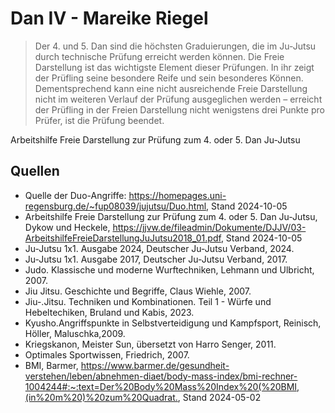 # Dan IV - Mareike Riegel

> Der 4. und 5. Dan sind die höchsten Graduierungen, die im Ju-Jutsu durch technische Prüfung erreicht werden können. Die Freie Darstellung ist das wichtigste Element dieser Prüfungen. In ihr zeigt der Prüfling seine besondere Reife und sein besonderes Können. Dementsprechend kann eine nicht ausreichende Freie Darstellung nicht im weiteren Verlauf der Prüfung ausgeglichen werden – erreicht der Prüfling in der Freien Darstellung nicht wenigstens drei Punkte pro Prüfer, ist die Prüfung beendet.

Arbeitshilfe Freie Darstellung zur Prüfung zum 4. oder 5. Dan Ju-Jutsu

## Quellen

* Quelle der Duo-Angriffe: <https://homepages.uni-regensburg.de/~fup08039/jujutsu/Duo.html>, Stand 2024-10-05
* Arbeitshilfe Freie Darstellung zur Prüfung zum 4. oder 5. Dan Ju-Jutsu, Dykow und Heckele, https://jjvw.de/fileadmin/Dokumente/DJJV/03-ArbeitshilfeFreieDarstellungJuJutsu2018_01.pdf, Stand 2024-10-05
* Ju-Jutsu 1x1. Ausgabe 2024, Deutscher Ju-Jutsu Verband, 2024.
* Ju-Jutsu 1x1. Ausgabe 2017, Deutscher Ju-Jutsu Verband, 2017.
* Judo. Klassische und moderne Wurftechniken, Lehmann und Ulbricht, 2007.
* Jiu Jitsu. Geschichte und Begriffe, Claus Wiehle, 2007.
* Jiu-.Jitsu. Techniken und Kombinationen. Teil 1 - Würfe und Hebeltechiken, Bruland und Kabis, 2023.
* Kyusho.Angriffspunkte in Selbstverteidigung und Kampfsport, Reinisch, Höller, Maluschka,2009.
* Kriegskanon, Meister Sun, übersetzt von Harro Senger, 2011.
* Optimales Sportwissen, Friedrich, 2007.
* BMI, Barmer, <https://www.barmer.de/gesundheit-verstehen/leben/abnehmen-diaet/body-mass-index/bmi-rechner-1004244#:~:text=Der%20Body%20Mass%20Index%20(%20BMI,(in%20m%20)%20zum%20Quadrat.>, Stand 2024-05-02
